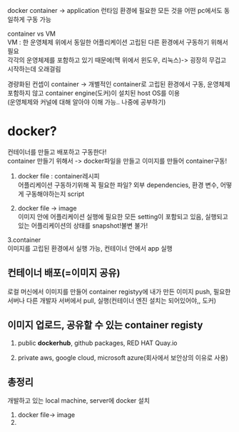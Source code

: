 docker container -> application 런타임 환경에 필요한 모든 것을 어떤 pc에서도 동일하게 구동 가능  

container vs VM  
VM : 한 운영체제 위에서 동일한 어플리케이션 고립된 다른 환경에서 구동하기 위해서 필요  
각각의 운영체제를 포함하고 있기 때문에(맥 위에서 윈도우, 리눅스)-> 굉장히 무겁고 시작하는데 오래걸림  

경량화된 컨셉이 container -> 개별적인 container로 고립된 환경에서 구동, 운영체제 포함하지 않고 container engine(도커)이 설치된 host OS를 이용  
(운영체제와 커널에 대해 알아야 이해 가능.. 나중에 공부하기)  

# docker?
컨테이너를 만들고 배포하고 구동한다!  
container 만들기 위해서 -> docker파일을 만들고 이미지를 만들어 container구동!  

1. docker file : container레시피  
어플리케이션 구동하기위해 꼭 필요한 파일? 외부 dependencies, 환경 변수, 어떻게 구동해야하는지 script  

2. docker file -> image  
이미지 안에 어플리케이션 실행에 필요한 모든 setting이 포함되고 있음, 실행되고 있는 어플리케이션의 상태를 snapshot!불변 불가!  

3.container  
이미지를 고립된 환경에서 실행 가능, 컨테이너 안에서 app 실행  

## 컨테이너 배포(=이미지 공유)  
로컬 머신에서 이미지를 만들어 container registyy에 내가 만든 이미지 push, 필요한 서버나 다른 개발자 서버에서 pull, 실행(컨테이너 엔진 설치는 되어있어야,, 도커)  

## 이미지 업로드, 공유할 수 있는 container registy  
1. public
**dockerhub**, github packages, RED HAT Quay.io  

2. private
aws, google cloud, microsoft azure(회사에서 보안상의 이유로 사용)  

## 총정리  
개발하고 있는 local machine, server에 docker 설치  
1. docker file-> image
2. 


